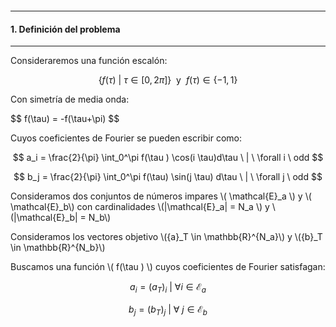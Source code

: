 
<!-- --------------------- -->
<section>

<section>
<p style="padding-top:200px"></p>
</section>

<hr>
<h4> 1. Definición del problema</h4>
<hr>

<section>

<p>Consideraremos una función escalón:</p>

$$ \{ f(\tau) \ | \ \tau \in [0,2\pi]\} \  \text{ y } \ f(\tau) \in \{-1,1\}$$
<p>Con simetría de media onda:</p>
$$ f(\tau) = -f(\tau+\pi) $$
</section>
<!-- --------------------- -->
<section>

<p>Cuyos coeficientes de Fourier se pueden escribir como:</p>

$$ 
a_i = \frac{2}{\pi} \int_0^\pi f(\tau ) \cos(i \tau)d\tau \ | \ \forall i \ odd 
$$

$$
b_j = \frac{2}{\pi} \int_0^\pi f(\tau)  \sin(j \tau) d\tau \ | \ \forall j \ odd 
$$
</section>
<!-- --------------------- -->
<section>


<p>Consideramos dos conjuntos de números impares \( \mathcal{E}_a \) y \( \mathcal{E}_b\) con cardinalidades \(|\mathcal{E}_a| = N_a \) y  \(|\mathcal{E}_b| = N_b\)</p>
<p>Consideramos los vectores objetivo \({a}_T  \in \mathbb{R}^{N_a}\) y \({b}_T  \in \mathbb{R}^{N_b}\)</p>
<p> Buscamos una función  \( f(\tau ) \)  cuyos coeficientes de Fourier satisfagan: </p>

$$
a_i = ({a}_T)_i \ | \  \forall i \in \mathcal{E}_a 
$$

$$
b_j = ({b}_T)_j \ | \  \forall \ j \in \mathcal{E}_b
$$

</section>
<!-- --------------------- -->
</section>
 
